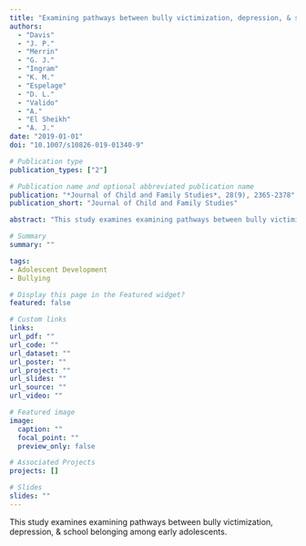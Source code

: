 ```yaml
---
title: "Examining pathways between bully victimization, depression, & school belonging among early adolescents"
authors:
  - "Davis"
  - "J. P."
  - "Merrin"
  - "G. J."
  - "Ingram"
  - "K. M."
  - "Espelage"
  - "D. L."
  - "Valido"
  - "A."
  - "El Sheikh"
  - "A. J."
date: "2019-01-01"
doi: "10.1007/s10826-019-01340-9"

# Publication type
publication_types: ["2"]

# Publication name and optional abbreviated publication name
publication: "*Journal of Child and Family Studies*, 28(9), 2365-2378"
publication_short: "Journal of Child and Family Studies"

abstract: "This study examines examining pathways between bully victimization, depression, & school belonging among early adolescents."

# Summary
summary: ""

tags:
- Adolescent Development
- Bullying

# Display this page in the Featured widget?
featured: false

# Custom links
links:
url_pdf: ""
url_code: ""
url_dataset: ""
url_poster: ""
url_project: ""
url_slides: ""
url_source: ""
url_video: ""

# Featured image
image:
  caption: ""
  focal_point: ""
  preview_only: false

# Associated Projects
projects: []

# Slides
slides: ""
---
```


This study examines examining pathways between bully victimization, depression, & school belonging among early adolescents.
